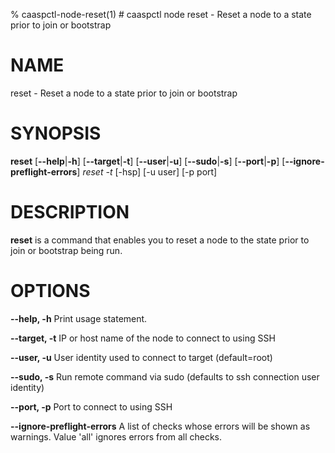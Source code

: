 % caaspctl-node-reset(1) # caaspctl node reset - Reset a node to a state prior to join or bootstrap

# NAME
reset - Reset a node to a state prior to join or bootstrap

# SYNOPSIS
**reset**
[**--help**|**-h**] [**--target**|**-t**] [**--user**|**-u**]
[**--sudo**|**-s**] [**--port**|**-p**] [**--ignore-preflight-errors**]
*reset* *-t <fqdn>* [-hsp] [-u user] [-p port]

# DESCRIPTION
**reset** is a command that enables you to reset a node 
to the state prior to join or bootstrap being run.

# OPTIONS

**--help, -h**
  Print usage statement.

**--target, -t**
  IP or host name of the node to connect to using SSH

**--user, -u**
  User identity used to connect to target (default=root)

**--sudo, -s**
  Run remote command via sudo (defaults to ssh connection user identity)

**--port, -p**
  Port to connect to using SSH

**--ignore-preflight-errors**
  A list of checks whose errors will be shown as warnings. Value 'all' ignores errors from all checks.